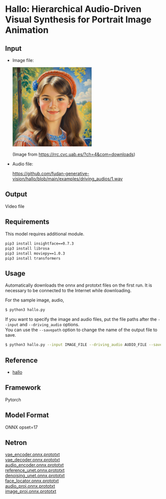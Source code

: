 # Hallo: Hierarchical Audio-Driven Visual Synthesis for Portrait Image Animation

## Input

- Image file:

  <img src="demo.jpg" height="256px"/>

  (Image from https://rrc.cvc.uab.es/?ch=4&com=downloads)

- Audio file:

  https://github.com/fudan-generative-vision/hallo/blob/main/examples/driving_audios/1.wav

## Output

Video file

## Requirements
This model requires additional module.

```
pip3 install insightface==0.7.3
pip3 install librosa
pip3 install moviepy==1.0.3
pip3 install transformers
```

## Usage
Automatically downloads the onnx and prototxt files on the first run.
It is necessary to be connected to the Internet while downloading.

For the sample image, audio,
```bash
$ python3 hallo.py
```

If you want to specify the image and audio files, put the file paths after the `--input` and `--driving_audio` options.  
You can use the `--savepath` option to change the name of the output file to save.
```bash
$ python3 hallo.py --input IMAGE_FILE --driving_audio AUDIO_FILE --savepath OUTPUT_FILE
```

## Reference

- [hallo](https://github.com/fudan-generative-vision/hallo)

## Framework

Pytorch

## Model Format

ONNX opset=17

## Netron

[vae_encoder.onnx.prototxt](https://netron.app/?url=https://storage.googleapis.com/ailia-models/hallo/vae_encoder.onnx.prototxt)  
[vae_decoder.onnx.prototxt](https://netron.app/?url=https://storage.googleapis.com/ailia-models/hallo/vae_decoder.onnx.prototxt)  
[audio_encoder.onnx.prototxt](https://netron.app/?url=https://storage.googleapis.com/ailia-models/hallo/audio_encoder.onnx.prototxt)  
[reference_unet.onnx.prototxt](https://netron.app/?url=https://storage.googleapis.com/ailia-models/hallo/reference_unet.onnx.prototxt)  
[denoising_unet.onnx.prototxt](https://netron.app/?url=https://storage.googleapis.com/ailia-models/hallo/denoising_unet.onnx.prototxt)  
[face_locator.onnx.prototxt](https://netron.app/?url=https://storage.googleapis.com/ailia-models/hallo/face_locator.onnx.prototxt)  
[audio_proj.onnx.prototxt](https://netron.app/?url=https://storage.googleapis.com/ailia-models/hallo/audio_proj.onnx.prototxt)  
[image_proj.onnx.prototxt](https://netron.app/?url=https://storage.googleapis.com/ailia-models/hallo/image_proj.onnx.prototxt)  
